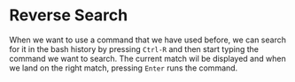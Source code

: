 Reverse Search
==============

When we want to use a command that we have used before, we can search for it in the bash history by pressing `Ctrl-R` and then start typing the command we want to search. The current match wil be displayed and when we land on the right match, pressing `Enter` runs the command.
